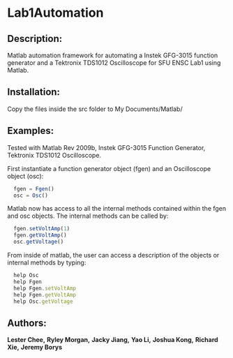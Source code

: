 Lab1Automation
==============

## Description:

Matlab automation framework for automating a Instek GFG-3015 function generator and a Tektronix TDS1012 Oscilloscope for SFU ENSC Lab1 using Matlab.

## Installation:
Copy the files inside the src folder to My Documents/Matlab/


## Examples:
  
Tested with Matlab Rev 2009b, Instek GFG-3015 Function Generator, Tektronix TDS1012 Oscilloscope.

First instantiate a function generator object (fgen) and an Oscilloscope object (osc):
``` js
  fgen = Fgen()
  osc = Osc()
```

Matlab now has access to all the internal methods contained within the fgen and osc objects. The internal methods can be called by:
``` js
  fgen.setVoltAmp(1)
  fgen.getVoltAmp()
  osc.getVoltage()
```

From inside of matlab, the user can access a description of the objects or internal methods by typing:
``` js
  help Osc
  help Fgen
  help Fgen.setVoltAmp
  help Fgen.getVoltAmp
  help Osc.getVoltage
```

## Authors:

  **Lester Chee,**
  **Ryley Morgan,**
  **Jacky Jiang,**
  **Yao Li,**
  **Joshua Kong,**
  **Richard Xie,**
  **Jeremy Borys**
